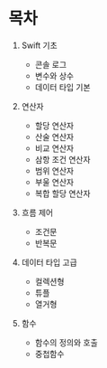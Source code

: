 # 목차

1. Swift 기초
   * 콘솔 로그
   * 변수와 상수
   * 데이터 타입 기본
2. 연산자
   * 할당 연산자
   * 산술 연산자
   * 비교 연산자
   * 삼항 조건 연산자
   * 범위 연산자
   * 부울 연산자
   * 복합 할당 연산자
3. 흐름 제어
   * 조건문
   * 반복문
4. 데이터 타입 고급
   * 컬렉션형
   * 튜플
   * 열거형

5. 함수
   * 함수의 정의와 호출
   * 중첩함수